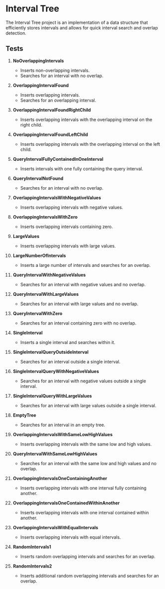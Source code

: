 # Interval Tree

The Interval Tree project is an implementation of a data structure that efficiently stores intervals and allows for quick interval search and overlap detection.

## Tests
1. **NoOverlappingIntervals**
   - Inserts non-overlapping intervals.
   - Searches for an interval with no overlap.

2. **OverlappingIntervalFound**
   - Inserts overlapping intervals.
   - Searches for an overlapping interval.

3. **OverlappingIntervalFoundRightChild**
   - Inserts overlapping intervals with the overlapping interval on the right child.

4. **OverlappingIntervalFoundLeftChild**
   - Inserts overlapping intervals with the overlapping interval on the left child.

5. **QueryIntervalFullyContainedInOneInterval**
   - Inserts intervals with one fully containing the query interval.

6. **QueryIntervalNotFound**
   - Searches for an interval with no overlap.

7. **OverlappingIntervalsWithNegativeValues**
   - Inserts overlapping intervals with negative values.

8. **OverlappingIntervalsWithZero**
   - Inserts overlapping intervals containing zero.

9. **LargeValues**
   - Inserts overlapping intervals with large values.

10. **LargeNumberOfIntervals**
    - Inserts a large number of intervals and searches for an overlap.

11. **QueryIntervalWithNegativeValues**
    - Searches for an interval with negative values and no overlap.

12. **QueryIntervalWithLargeValues**
    - Searches for an interval with large values and no overlap.

13. **QueryIntervalWithZero**
    - Searches for an interval containing zero with no overlap.

14. **SingleInterval**
    - Inserts a single interval and searches within it.

15. **SingleIntervalQueryOutsideInterval**
    - Searches for an interval outside a single interval.

16. **SingleIntervalQueryWithNegativeValues**
    - Searches for an interval with negative values outside a single interval.

17. **SingleIntervalQueryWithLargeValues**
    - Searches for an interval with large values outside a single interval.

18. **EmptyTree**
    - Searches for an interval in an empty tree.

19. **OverlappingIntervalsWithSameLowHighValues**
    - Inserts overlapping intervals with the same low and high values.

20. **QueryIntervalWithSameLowHighValues**
    - Searches for an interval with the same low and high values and no overlap.

21. **OverlappingIntervalsOneContainingAnother**
    - Inserts overlapping intervals with one interval fully containing another.

22. **OverlappingIntervalsOneContainedWithinAnother**
    - Inserts overlapping intervals with one interval contained within another.

23. **OverlappingIntervalsWithEqualIntervals**
    - Inserts overlapping intervals with equal intervals.

24. **RandomIntervals1**
    - Inserts random overlapping intervals and searches for an overlap.

25. **RandomIntervals2**
    - Inserts additional random overlapping intervals and searches for an overlap.

